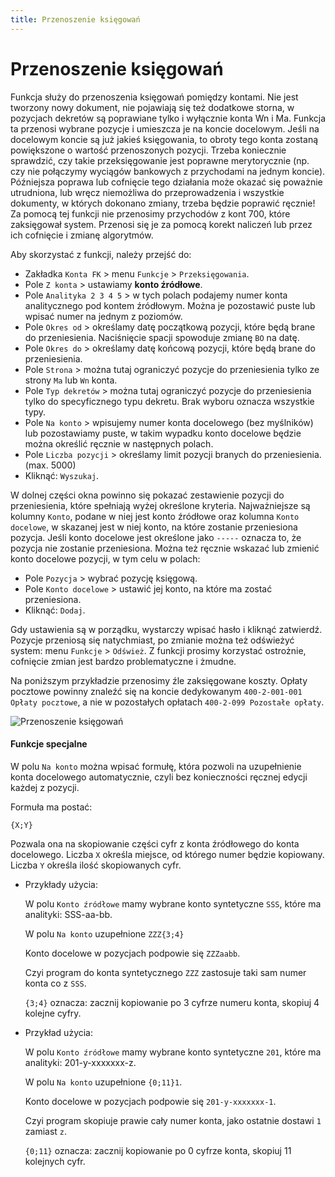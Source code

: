 ```yaml
---
title: Przenoszenie księgowań
---
```

# Przenoszenie księgowań

Funkcja służy do przenoszenia księgowań pomiędzy kontami. Nie jest tworzony nowy dokument, nie pojawiają się też dodatkowe storna, w pozycjach dekretów są poprawiane tylko i wyłącznie konta Wn i Ma. Funkcja ta przenosi wybrane pozycje i umieszcza je na koncie docelowym. Jeśli na docelowym koncie są już jakieś księgowania, to obroty tego konta zostaną powiększone o wartość przenoszonych pozycji. Trzeba koniecznie sprawdzić, czy takie przeksięgowanie jest poprawne merytorycznie (np. czy nie połączymy wyciągów bankowych z przychodami na jednym koncie). Późniejsza poprawa lub cofnięcie tego działania może okazać się poważnie utrudniona, lub wręcz niemożliwa do przeprowadzenia i wszystkie dokumenty, w których dokonano zmiany, trzeba będzie poprawić ręcznie! Za pomocą tej funkcji nie przenosimy przychodów z kont 700, które zaksięgował system. Przenosi się je za pomocą korekt naliczeń lub przez ich cofnięcie i zmianę algorytmów.

Aby skorzystać z funkcji, należy przejść do:

- Zakładka `Konta FK` > menu `Funkcje` > `Przeksięgowania`.
- Pole `Z konta` > ustawiamy **konto źródłowe**.
- Pole `Analityka 2 3 4 5` > w tych polach podajemy numer konta analitycznego pod kontem źródłowym. Można je pozostawić puste lub wpisać numer na jednym z poziomów.
- Pole `Okres od` > określamy datę początkową pozycji, które będą brane do przeniesienia. Naciśnięcie spacji spowoduje zmianę `BO` na datę.
- Pole `Okres do` > określamy datę końcową pozycji, które będą brane do przeniesienia.
- Pole `Strona` > można tutaj ograniczyć pozycje do przeniesienia tylko ze strony `Ma` lub `Wn` konta.
- Pole `Typ dekretów` > można tutaj ograniczyć pozycje do przeniesienia tylko do specyficznego typu dekretu. Brak wyboru oznacza wszystkie typy.
- Pole `Na konto` > wpisujemy numer konta docelowego (bez myślników) lub pozostawiamy puste, w takim wypadku konto docelowe będzie można określić ręcznie w następnych polach.
- Pole `Liczba pozycji` > określamy limit pozycji branych do przeniesienia. (max. 5000)
- Kliknąć: `Wyszukaj`.

W dolnej części okna powinno się pokazać zestawienie pozycji do przeniesienia, które spełniają wyżej określone kryteria. Najważniejsze są kolumny `Konto`, podane w niej jest konto źródłowe oraz kolumna `Konto docelowe`, w skazanej jest w niej konto, na które zostanie przeniesiona pozycja. Jeśli konto docelowe jest określone jako `-----` oznacza to, że pozycja nie zostanie przeniesiona. Można też ręcznie wskazać lub zmienić konto docelowe pozycji, w tym celu w polach:

- Pole `Pozycja` > wybrać pozycję księgową.
- Pole `Konto docelowe` > ustawić jej konto, na które ma zostać przeniesiona.
- Kliknąć: `Dodaj`.

Gdy ustawienia są w porządku, wystarczy wpisać hasło i kliknąć zatwierdź. Pozycje przeniosą się natychmiast, po zmianie można też odświeżyć system: menu `Funkcje` > `Odśwież`. Z funkcji prosimy korzystać ostrożnie, cofnięcie zmian jest bardzo problematyczne i żmudne.

Na poniższym przykładzie przenosimy źle zaksięgowane koszty. Opłaty pocztowe powinny znaleźć się na koncie dedykowanym `400-2-001-001 Opłaty pocztowe`, a nie w pozostałych opłatach `400-2-099 Pozostałe opłaty`.

![Przenoszenie księgowań](przenoszenieksiegowan.gif)

#### Funkcje specjalne

W polu `Na konto` można wpisać formułę, która pozwoli na uzupełnienie konta docelowego automatycznie, czyli bez konieczności ręcznej edycji każdej z pozycji.

Formuła ma postać:

`{X;Y}`

Pozwala ona na skopiowanie części cyfr z konta źródłowego do konta docelowego. Liczba `X` określa miejsce, od którego numer będzie kopiowany. Liczba `Y` określa ilość skopiowanych cyfr.

- Przykłady użycia:

    W polu `Konto źródłowe` mamy wybrane konto syntetyczne `SSS`, które ma analityki: SSS-aa-bb.

    W polu `Na konto` uzupełnione `ZZZ{3;4}`

    Konto docelowe w pozycjach podpowie się `ZZZaabb`.

    Czyi program do konta syntetycznego `ZZZ` zastosuje taki sam numer konta co z `SSS`.

    `{3;4}` oznacza: zacznij kopiowanie po 3 cyfrze numeru konta, skopiuj 4 kolejne cyfry.

- Przykład użycia:

    W polu `Konto źródłowe` mamy wybrane konto syntetyczne `201`, które ma analityki: 201-y-xxxxxxx-z.

    W polu `Na konto` uzupełnione `{0;11}1`.

    Konto docelowe w pozycjach podpowie się `201-y-xxxxxxx-1`.

    Czyi program skopiuje prawie cały numer konta, jako ostatnie dostawi `1` zamiast `z`.

    `{0;11}` oznacza: zacznij kopiowanie po 0 cyfrze konta, skopiuj 11 kolejnych cyfr.